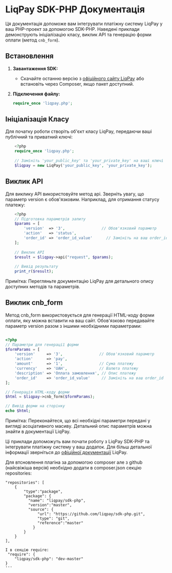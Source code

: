 # LiqPay SDK-PHP Документація

Ця документація допоможе вам інтегрувати платіжну систему LiqPay у ваш PHP-проект за допомогою SDK-PHP. Наведені приклади демонструють ініціалізацію класу, виклик API та генерацію форми оплати (метод `cnb_form`).

## Встановлення

1. **Завантаження SDK:**
    - Скачайте останню версію з [офіційного сайту LiqPay](https://www.liqpay.ua/documentation/uk) або встановіть через Composer, якщо пакет доступний.

2. **Підключення файлу:**
   ```php
   require_once 'liqpay.php';
    ```
## Ініціалізація Класу
Для початку роботи створіть об'єкт класу LiqPay, передаючи ваші публічний та приватний ключі:

```php
    <?php
    require_once 'liqpay.php';
    
    // Замініть 'your_public_key' та 'your_private_key' на ваші ключі
    $liqpay = new LiqPay('your_public_key', 'your_private_key');
```

## Виклик API
Для виклику API використовуйте метод api. Зверніть увагу, що параметр version є обов'язковим. Наприклад, для отримання статусу платежу:

```php
    <?php
    // Підготовка параметрів запиту
    $params = [
        'version'  => '3',                // Обов'язковий параметр
        'action'   => 'status',
        'order_id' => 'order_id_value'      // Замініть на ваш order_id
    ];
    
    // Виклик API
    $result = $liqpay->api("request", $params);
    
    // Вивід результату
    print_r($result);
```
Примітка: Перегляньте документацію LiqPay для детального опису доступних методів та параметрів.

## Виклик cnb_form
Метод cnb_form використовується для генерації HTML-коду форми оплати, яку можна вставити на ваш сайт. Обов'язково передавайте параметр version разом з іншими необхідними параметрами:

```php

<?php
// Параметри для генерації форми
$formParams = [
    'version'     => '3',                // Обов'язковий параметр
    'action'      => 'pay',
    'amount'      => '1',                // Сума платежу
    'currency'    => 'UAH',              // Валюта платежу
    'description' => 'Оплата замовлення', // Опис платежу
    'order_id'    => 'order_id_value'     // Замініть на ваш order_id
];

// Генерація HTML-коду форми
$html = $liqpay->cnb_form($formParams);

// Вивід форми на сторінку
echo $html;
```
Примітка: Переконайтеся, що всі необхідні параметри передані у вигляді асоціативного масиву. Детальний опис параметрів можна знайти в документації LiqPay.

Ці приклади допоможуть вам почати роботу з LiqPay SDK-PHP та інтегрувати платіжну систему у ваш додаток. Для більш детальної інформації зверніться до [офіційної документації](https://www.liqpay.ua/documentation/uk) LiqPay.


Для втсновлення плагіна за допомогою composer але з github (найсвіжіша версія) необхідно додати в composer.json секцію repositories:
```
"repositories": [
    {
        "type":"package",
        "package": {
          "name": "liqpay/sdk-php",
          "version":"master",
          "source": {
              "url": "https://github.com/liqpay/sdk-php.git",
              "type": "git",
              "reference":"master"
            }
        }
    }
],

І в секцію require:
 "require": {
    "liqpay/sdk-php": "dev-master"
}
'''